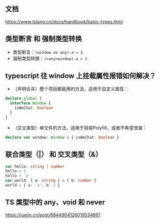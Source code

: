 ## 文档
https://www.tslang.cn/docs/handbook/basic-types.html

## 类型断言 和 强制类型转换
* 类型断言：`(window as any).a = 1`
* 强制类型转换：`(<any>window).a = 1`

## typescript 往 window 上挂载属性报错如何解决？
* （声明合并）整个项目都能用的方法，适用于自定义属性：
```typescript
declare global {
  interface Window {
    isWeChat: boolean
  }
}
```
* （交叉类型）单文件的方法，适用于简易Polyfill，或者不希望泄漏：
```typescript
declare var window: Window & { isWeChat: boolean }
```

## 联合类型（|） 和 交叉类型（&）
```typescript
var hello: string | number
hello = 1
hello = 'a'
var world: { a: string } & { b: number }
world = { a: 'a', b: 2 }
```

## TS 类型中的 any、void 和 never
https://juejin.cn/post/6844904126019534861
